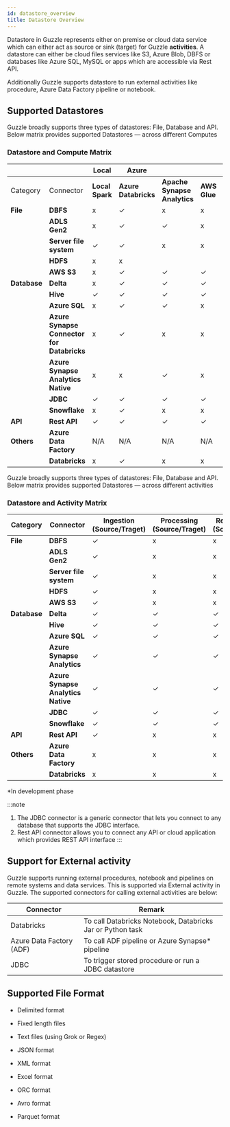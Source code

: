 ```yaml
---
id: datastore_overview
title: Datastore Overview
---
```


Datastore in Guzzle represents either on premise or cloud data service which can either act as source or sink (target) for Guzzle **activities**. A datastore can either be cloud files services like S3, Azure Blob, DBFS or databases like Azure SQL, MySQL or apps which are accessible via Rest API.

Additionally Guzzle supports datastore to run external activities like procedure, Azure Data Factory pipeline or notebook. 

## Supported Datastores 

Guzzle broadly supports three types of datastores: File, Database and API. Below matrix provides supported Datastores — across different Computes
### Datastore and Compute Matrix

|          |                    | **Local** |   **Azure**          |                            |             |  **AWS**           |                   ||
|----------|--------------------|-----------|----------------------|----------------------------|-------------|--------------------|-------------------|--- |
| Category | Connector          | **Local Spark** | **Azure Databricks** | **Apache Synapse Analytics**| **AWS Glue** | **AWS Databricks** | **AWS EMR (EC2)** | **AWS EMR Serverles** ||
| **File**     | **DBFS**              | x          | ✓                    | x                          | x           | ✓                  | x                 | x                 |
|          | **ADLS Gen2**         | x          | ✓                    | ✓                          | x           | ✓                  | x                 | x                 |    
|          | **Server file system** | ✓          | ✓                    | x                          | x           | ✓                  | x                 | x                 |
|          | **HDFS**              | x          | x                    |                           |            | x                  |                 |                 |
|          | **AWS S3**            | x          | ✓                    | ✓                          | ✓           | ✓                  | ✓                 | ✓                 |
| **Database** | **Delta**             | x          | ✓                    | ✓                          | ✓           | ✓                  | x                 |x                 |
|          | **Hive**              | ✓          | ✓                    | ✓                          | ✓           | ✓                  | ✓                 | ✓                 |
|          | **Azure SQL**         | x          | ✓                    | ✓                          | x           | ✓                  | x                 |x                |
|          | **Azure Synapse Connector for Databricks** | x          | ✓               | x                          | x           | x                  | x                 |x                 |
|          | **Azure Synapse Analytics Native** | x          | x        | ✓                          | x           | x                  | x                 | x                 |       
|          | **JDBC**              | ✓          | ✓                    | ✓                          | ✓           | ✓                  | ✓                 | ✓                 |
|          | **Snowflake**         | x          | ✓                    | x                          | x           | ✓                  | x                 |x                 |
| **API**      | **Rest API**          | ✓          | ✓                    | ✓                          | ✓           | ✓                  | ✓                 | ✓                 |
|**Others**    | **Azure Data Factory** | N/A        | N/A                  | N/A                         | N/A         | N/A                | N/A               |N/A                 |
|          | **Databricks**        | x          | ✓                    | x                          | x           | ✓                  | x                 | x                 |      


Guzzle broadly supports three types of datastores: File, Database and API. Below matrix provides supported Datastores — across different activities

### Datastore and Activity Matrix
| Category | Connector          | **Ingestion**<br/>(Source/Traget)            | **Processing**<br/>(Source/Traget)                | **Reconciliation**<br/>(Source/Traget)                 | **Constraint Checks** | **Housekeeping** |**External**|
|----------|--------------------|--------------------------|-------------------------------|------------------------------------|-----------------------|------------------| -----------|
| **File**     | **DBFS**              | ✓                        | x                             | x                                  | x                     | x                | x          |
|          | **ADLS Gen2**         | ✓                        | x                             | x                                  | x                     | x                | x          |
|          | **Server file system** | ✓                        | x                             | x                                  | x                     | x                | x          |
|          | **HDFS**              | ✓                        | x                             | x                                  | x                     | x                | x          |
|          | **AWS S3**            | ✓                        | x                             | x                                  | x                     | x                | x          |
| **Database** | **Delta**             | ✓                        | ✓                             | ✓                                  | ✓                     | ✓                | x          |
|          | **Hive**              | ✓                        | ✓                             | ✓                                  | ✓                     | ✓                | x          |
|          | **Azure SQL**         | ✓                        | ✓                             | ✓                                  | ✓                     | x                | x          |
|          | **Azure Synapse Analytics**    | ✓                 | ✓                             | ✓                                  | ✓                     | x                | x          |
|          | **Azure Synapse Analytics Native** | ✓              | ✓                             | ✓                                  | ✓                     | x                | x          |      
|          | **JDBC**              | ✓                        | ✓                             | ✓                                  | ✓                     | x                | ✓          |
|          | **Snowflake**         | ✓                        | ✓                             | ✓                                  | ✓                     | x                | x          |
| **API**      | **Rest API**          | ✓                        | x                             | x                                  | x                     | x                | x          |
|**Others**    | **Azure Data Factory** | x                        | x                             | x                                  | x                     | x                | ✓          |
|          | **Databricks**        | x                        | x                             | x                                  | x                     | x                | ✓          |

*In development phase

:::note
1. The JDBC connector is a generic connector that lets you connect to any database that supports the JDBC interface. 
2. Rest API connector allows you to connect any API or cloud application which provides REST API interface 
:::

## Support for External activity

Guzzle supports running external procedures, notebook and pipelines on remote systems and data services. This is supported via External activity in Guzzle. The supported connectors for calling external activities are below:

|Connector| Remark                                                     |
|--- |------------------------------------------------------------|
|Databricks| To call Databricks Notebook, Databricks Jar or Python task |
|Azure Data Factory (ADF)| To call ADF pipeline or Azure Synapse* pipeline            |
|JDBC| To trigger stored procedure or run a JDBC datastore        |


## Supported File Format

* Delimited format

* Fixed length files

* Text files (using Grok or Regex)

* JSON format

* XML format

* Excel format

* ORC format

* Avro format

* Parquet format

